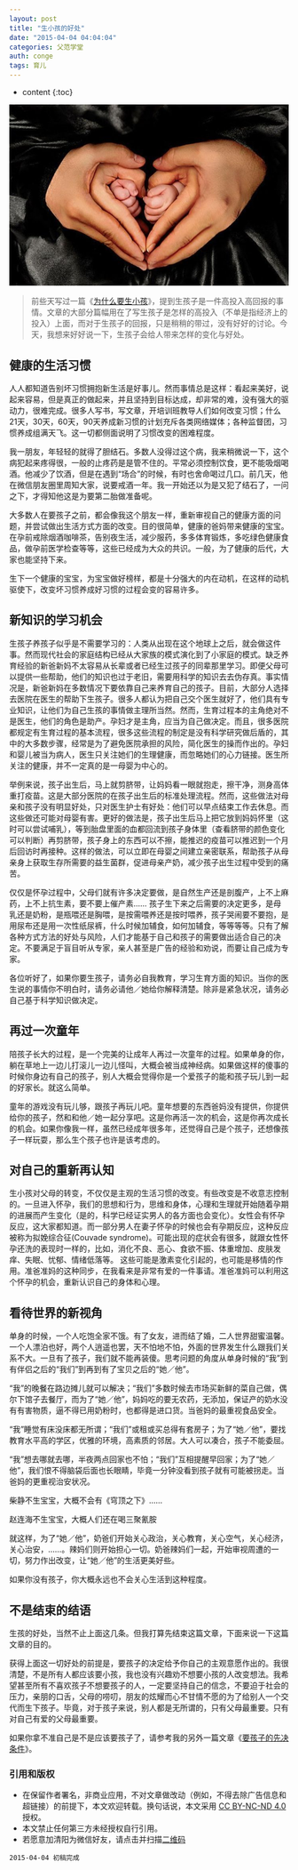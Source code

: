 ```yaml
---
layout: post
title: "生小孩的好处"
date: "2015-04-04 04:04:04"
categories: 父范学堂
auth: conge
tags: 育儿
---
```

* content
{:toc}

![Loving hands](/assets/images/父范学堂/118382-7ff002af3f7bfb19.jpg)

> 前些天写过一篇《[为什么要生小孩](http://www.jianshu.com/p/2fb9d0f7b983)》，提到生孩子是一件高投入高回报的事情。文章的大部分篇幅用在了写生孩子是怎样的高投入（不单是指经济上的投入）上面，而对于生孩子的回报，只是稍稍的带过，没有好好的讨论。今天，我想来好好说一下，生孩子会给人带来怎样的变化与好处。




## 健康的生活习惯

人人都知道告别坏习惯拥抱新生活是好事儿。然而事情总是这样：看起来美好，说起来容易，但是真正的做起来，并且坚持到目标达成，却非常的难，没有强大的驱动力，很难完成。很多人写书，写文章，开培训班教导人们如何改变习惯；什么21天，30天，60天，90天养成新习惯的计划充斥各类网络媒体；各种监督团，习惯养成组满天飞。这一切都侧面说明了习惯改变的困难程度。

我一朋友，年轻轻的就得了胆结石。多数人没得过这个病，我来稍微说一下，这个病犯起来疼得很，一般的止疼药是是管不住的。平常必须控制饮食，更不能吸烟喝酒。他减少了饮酒，但是在遇到“场合”的时候，有时也舍命喝过几口。前几天，他在微信朋友圈里周知大家，说要戒酒一年。我一开始还以为是又犯了结石了，一问之下，才得知他这是为要第二胎做准备呢。

大多数人在要孩子之前，都会像我这个朋友一样，重新审视自己的健康方面的问题，并尝试做出生活方式方面的改变。目的很简单，健康的爸妈带来健康的宝宝。在孕前戒除烟酒咖啡茶，告别夜生活，减少服药，多多体育锻炼，多吃绿色健康食品，做孕前医学检查等等，这些已经成为大众的共识。一般，为了健康的后代，大家也能坚持下来。

生下一个健康的宝宝，为宝宝做好榜样，都是十分强大的内在动机，在这样的动机驱使下，改变坏习惯养成好习惯的过程会变的容易许多。

## 新知识的学习机会

生孩子养孩子似乎是不需要学习的：人类从出现在这个地球上之后，就会做这件事。然而现代社会的家庭结构已经从大家族的模式演化到了小家庭的模式。缺乏养育经验的新爸新妈不太容易从长辈或者已经生过孩子的同辈那里学习。即便父母可以提供一些帮助，他们的知识也过于老旧，需要用科学的知识去去伪存真。事实情况是，新爸新妈在多数情况下要依靠自己来养育自己的孩子。目前，大部分人选择去医院在医生的帮助下生孩子。很多人都认为把自己交个医生就好了，他们具有专业知识，让他们为自己生孩的事情做主理所当然。然而，生育过程本的主角绝对不是医生，他们的角色是助产。孕妇才是主角，应当为自己做决定。而且，很多医院都规定有生育过程的基本流程，很多这些流程的制定是没有科学研究做后盾的，其中的大多数步骤，经常是为了避免医院承担的风险，简化医生的操而作出的。孕妇和婴儿被当为病人，医生只关注她们的生理健康，而忽略她们的心力链接。医生所关注的健康，并不一定真的是一母婴为中心的。

举例来说，孩子出生后，马上就剪脐带，让妈妈看一眼就抱走，擦干净，测身高体重打疫苗。这是大部分医院的在孩子出生后的标准处理流程。然而，这些做法对母亲和孩子没有明显好处，只对医生护士有好处：他们可以早点结束工作去休息。而这些做还可能对母婴有害。更好的做法是，孩子出生后马上把它放到妈妈怀里（这时可以尝试哺乳），等到胎盘里面的血都回流到孩子身体里（查看脐带的颜色变化可以判断）再剪脐带，孩子身上的东西可以不擦，能推迟的疫苗可以推迟到一个月后回访时再接种。这样的做法，可以立即在母婴之间建立亲密联系，帮助孩子从母亲身上获取生存所需要的益生菌群，促进母亲产奶，减少孩子出生过程中受到的痛苦。

仅仅是怀孕过程中，父母们就有许多决定要做，是自然生产还是剖腹产，上不上麻药，上不上抗生素，要不要上催产素…… 孩子生下来之后需要的决定更多，是母乳还是奶粉，是瓶喂还是胸喂，是按需喂养还是按时喂养，孩子哭闹要不要抱，是用尿布还是用一次性纸尿裤，什么时候加辅食，如何加辅食，等等等等。只有了解各种方式方法的好处与风险，人们才能基于自己和孩子的需要做出适合自己的决定。不要满足于盲目听从专家，亲人甚至是广告的经验和劝说，而要让自己成为专家。

各位听好了，如果你要生孩子，请务必自我教育，学习生育方面的知识。当你的医生说的事情你不明白时，请务必请他／她给你解释清楚。除非是紧急状况，请务必自己基于科学知识做决定。

## 再过一次童年

陪孩子长大的过程，是一个完美的让成年人再过一次童年的过程。如果单身的你，躺在草地上一边儿打滚儿一边儿怪叫，大概会被当成神经病。如果做这样的傻事的时候你身边有自己的孩子，别人大概会觉得你是一个爱孩子的能和孩子玩儿到一起的好家长。就这么简单。

童年的游戏没有玩儿够，跟孩子再玩儿吧。童年想要的东西爸妈没有提供，你提供给你的孩子，然和和他／她一起分享吧。这是你再活一次的机会，这是你再次成长的机会。如果你像我一样，虽然已经成年很多年，还觉得自己是个孩子，还想像孩子一样玩耍，那么生个孩子也许是该考虑的。

## 对自己的重新再认知

生小孩对父母的转变，不仅仅是主观的生活习惯的改变。有些改变是不收意志控制的。一旦进入怀孕，我们的思想和行为，思维和身体，心理和生理就开始随着孕期的进展而产生变化（是的，科学已经证实男人的各方面也会变化）。女性会有怀孕反应，这大家都知道。而一部分男人在妻子怀孕的时候也会有孕期反应，这种反应被称为拟娩综合征(Couvade syndrome)。可能出现的症状会有很多，就跟女性怀孕还洗的表现时一样的，比如，消化不良、恶心、食欲不振、体重增加、皮肤发痒、失眠、忧郁、情绪低落等。 这些可能是激素变化引起的，也可能是移情的作用。准爸准妈的这种同步，在我看来是非常有爱的一件事请。准爸准妈可以利用这个怀孕的机会，重新认识自己的身体和心理。

## 看待世界的新视角

单身的时候，一个人吃饱全家不饿。有了女友，进而结了婚，二人世界甜蜜温馨。一个人漂泊也好，两个人逍遥也罢，天不怕地不怕，外面的世界发生什么跟我们关系不大。一旦有了孩子，我们就不能再装傻。思考问题的角度从单身时候的“我”到有伴侣之后的“我们”到再到有了宝贝之后的“她／他”。

“我”的晚餐在路边摊儿就可以解决；“我们”多数时候去市场买新鲜的菜自己做，偶尔下馆子去餐厅，而为了“她／他”，妈妈吃的要无农药，无添加，保证产的奶水没有有害物质，逼不得已用奶粉时，也都得是进口货。当爸妈的最重视食品安全。

“我”睡觉有床没床都无所谓；“我们”或租或买总得有套房子；为了“她／他”，要找教育水平高的学区，优雅的环境，高素质的邻居。大人可以凑合，孩子不能委屈。

“我”想去哪就去哪，半夜两点回家也不怕；“我们”互相提醒早回家；为了“她／他”，我们恨不得脑袋后面也长眼睛，毕竟一分钟没看到孩子就有可能被拐走。当爸妈的更重视治安状况。

柴静不生宝宝，大概不会有《穹顶之下》……

赵连海不生宝宝，大概人们还在喝三聚氰胺

就这样，为了“她／他”，奶爸们开始关心政治，关心教育，关心空气，关心经济，关心治安，……。辣妈们则开始担心一切。奶爸辣妈们一起，开始审视周遭的一切，努力作出改变，让“她／他”的生活更美好些。

如果你没有孩子，你大概永远也不会关心生活到这种程度。

## 不是结束的结语

生孩的好处，当然不止上面这几条。但我打算先结束这篇文章，下面来说一下这篇文章的目的。

获得上面这一切好处的前提是，要孩子的决定给予你自己的主观意愿作出的。我很清楚，不是所有人都应该要小孩，我也没有兴趣劝不想要小孩的人改变想法。我希望甚至所有不喜欢孩子不想要孩子的人，一定要坚持自己的信念，不要迫于社会的压力，亲朋的口舌，父母的唠叨，朋友的炫耀而心不甘情不愿的为了给别人一个交代而生下孩子。毕竟，对于孩子来说，别人都是无所谓的，只有父母最重要。只有对自己有爱的父母最重要。

如果你拿不准自己是不是应该要孩子了，请参考我的另外一篇文章《[要孩子的先决条件](http://www.jianshu.com/p/84f0c147cda0)》。



### 引用和版权

* 在保留作者署名，非商业应用，不对文章做改动（例如，不得去除广告信息和超链接）的前提下，本文欢迎转载。换句话说，本文采用 [CC BY-NC-ND 4.0](http://creativecommons.org/licenses/by-nc-nd/4.0/deed.zh_TW)授权。
* 本文禁止任何第三方未经授权自行引用。
* 若愿意加清阳为微信好友，请点击并扫描[二维码](http://upload.jianshu.io/users/qrcodes/118382/mmqrcode1426875251612.png)


```
2015-04-04 初稿完成
```
